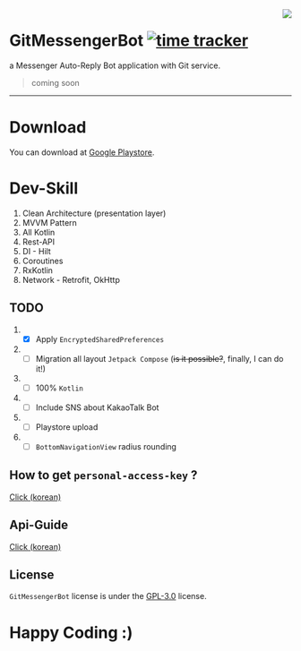 <image src="https://raw.githubusercontent.com/sungbin5304/GitMessengerBot/master/app/src/main/res/mipmap-xxhdpi/ic_launcher.png" align="right" />


# GitMessengerBot [![time tracker](https://wakatime.com/badge/github/sungbin5304/GitMessengerBot.svg)](https://wakatime.com/badge/github/sungbin5304/GitMessengerBot)
a Messenger Auto-Reply Bot application with Git service.

> coming soon

-----

# Download
You can download at [Google Playstore](https://play.google.com/store/apps/details?id=com.sungbin.gitkakaobot&hl=ko).

# Dev-Skill
1. Clean Architecture (presentation layer)
2. MVVM Pattern
3. All Kotlin
4. Rest-API
5. DI - Hilt
6. Coroutines
7. RxKotlin
8. Network - Retrofit, OkHttp

## TODO
1. - [x] Apply `EncryptedSharedPreferences`
2. - [ ] Migration all layout `Jetpack Compose` (~~is it possible?~~, finally, I can do it!)
3. - [ ] 100% `Kotlin`
4. - [ ] Include SNS about KakaoTalk Bot
5. - [ ] Playstore upload
6. - [ ] `BottomNavigationView` radius rounding

## How to get `personal-access-key` ?
[Click (korean)](https://github.com/sungbin5304/GitMessengerBot/blob/master/get-personal-access-key.md)

## Api-Guide
[Click (korean)](https://github.com/sungbin5304/GitMessengerBot/blob/master/api-guide.md)

## License
`GitMessengerBot` license is under the [GPL-3.0](https://github.com/sungbin5304/GitMessengerBot/blob/master/LICENSE) license.

# Happy Coding :)
